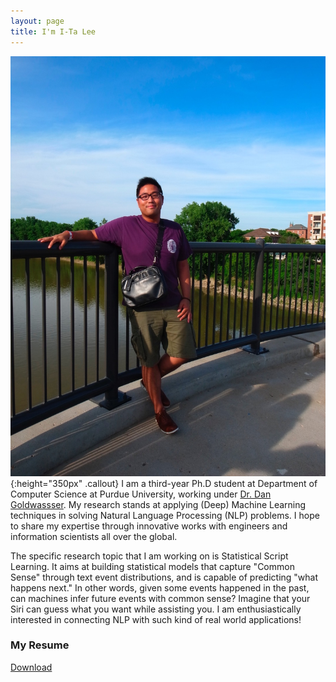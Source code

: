 ```yaml
---
layout: page
title: I'm I-Ta Lee
---
```


![AboutMe](images/about.jpg){:height="350px" .callout}
I am a third-year Ph.D student at Department of Computer Science at Purdue University, working under [Dr. Dan Goldwassser](https://www.cs.purdue.edu/homes/dgoldwas/). My research stands at applying (Deep) Machine Learning techniques in solving Natural Language Processing (NLP) problems. I hope to share my expertise through innovative works with engineers and information scientists all over the global.


The specific research topic that I am working on is Statistical Script Learning. It aims at building statistical models that capture "Common Sense" through text event distributions, and is capable of predicting "what happens next." In other words, given some events happened in the past, can machines infer future events with common sense? Imagine that your Siri can guess what you want while assisting you. I am enthusiastically interested in connecting NLP with such kind of real world applications!

### My Resume

[Download](/download/resume.pdf)
